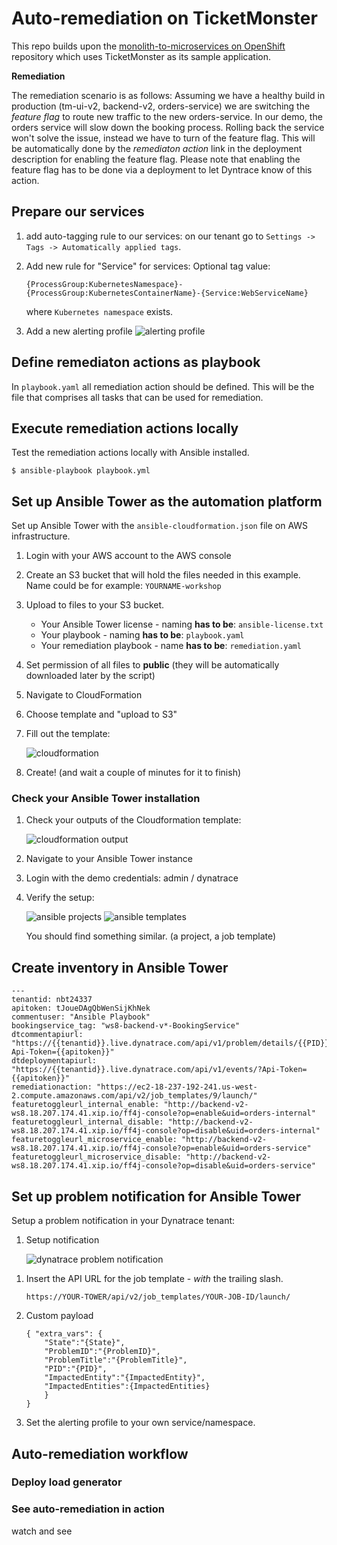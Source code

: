 # Auto-remediation on TicketMonster

This repo builds upon the [monolith-to-microservices on OpenShift](https://github.com/dynatrace-innovationlab/monolith-to-microservice-openshift/) repository which uses TicketMonster as its sample application.


**Remediation**

The remediation scenario is as follows: Assuming we have a healthy build in production (tm-ui-v2, backend-v2, orders-service) we are switching the *feature flag* to route new traffic to the new orders-service. In our demo, the orders service will slow down the booking process. Rolling back the service won't solve the issue, instead we have to turn of the feature flag. This will be automatically done by the *remediaton action* link in the deployment description for enabling the feature flag. Please note that enabling the feature flag has to be done via a deployment to let Dyntrace know of this action.


## Prepare our services

1. add auto-tagging rule to our services: on our tenant go to `Settings -> Tags -> Automatically applied tags`.
    
1. Add new rule for "Service" for services:
    Optional tag value:
    ```
    {ProcessGroup:KubernetesNamespace}-{ProcessGroup:KubernetesContainerName}-{Service:WebServiceName}
    ```
    where `Kubernetes namespace` exists.

1. Add a new alerting profile
    ![alerting profile](./assets/alerting-profile.png)

## Define remediaton actions as playbook

In ```playbook.yaml``` all remediation action should be defined. This will be the file that comprises all tasks that can be used for remediation.

## Execute remediation actions locally

Test the remediation actions locally with Ansible installed.
```
$ ansible-playbook playbook.yml
```

## Set up Ansible Tower as the automation platform

Set up Ansible Tower with the `ansible-cloudformation.json` file on AWS infrastructure.

1. Login with your AWS account to the AWS console
1. Create an S3 bucket that will hold the files needed in this example. Name could be for example: `YOURNAME-workshop`
1. Upload to files to your S3 bucket.
    - Your Ansible Tower license - naming **has to be**: `ansible-license.txt`
    - Your playbook - naming **has to be**: `playbook.yaml`
    - Your remediation playbook - name **has to be**: `remediation.yaml`
1. Set permission of all files to **public** (they will be automatically downloaded later by the script)
1. Navigate to CloudFormation
1. Choose template and "upload to S3"
1. Fill out the template: 

    ![cloudformation](./assets/cloudformation-template.png)

1. Create! (and wait a couple of minutes for it to finish)

### Check your Ansible Tower installation

1. Check your outputs of the Cloudformation template:

    ![cloudformation output](./assets/cloudformation-outputs.png)

1. Navigate to your Ansible Tower instance
1. Login with the demo credentials: admin / dynatrace
1. Verify the setup:

    ![ansible projects](./assets/ansible-projects.png)
    ![ansible templates](./assets/ansible-templates.png)

    You should find something similar. (a project, a job template)

## Create inventory in Ansible Tower

```
---
tenantid: nbt24337
apitoken: tJoueDAgQbWenSijKhNek
commentuser: "Ansible Playbook"
bookingservice_tag: "ws8-backend-v*-BookingService"
dtcommentapiurl: "https://{{tenantid}}.live.dynatrace.com/api/v1/problem/details/{{PID}}/comments?Api-Token={{apitoken}}"
dtdeploymentapiurl: "https://{{tenantid}}.live.dynatrace.com/api/v1/events/?Api-Token={{apitoken}}"
remediationaction: "https://ec2-18-237-192-241.us-west-2.compute.amazonaws.com/api/v2/job_templates/9/launch/"
featuretoggleurl_internal_enable: "http://backend-v2-ws8.18.207.174.41.xip.io/ff4j-console?op=enable&uid=orders-internal"
featuretoggleurl_internal_disable: "http://backend-v2-ws8.18.207.174.41.xip.io/ff4j-console?op=disable&uid=orders-internal"
featuretoggleurl_microservice_enable: "http://backend-v2-ws8.18.207.174.41.xip.io/ff4j-console?op=enable&uid=orders-service"
featuretoggleurl_microservice_disable: "http://backend-v2-ws8.18.207.174.41.xip.io/ff4j-console?op=disable&uid=orders-service"
```


## Set up problem notification for Ansible Tower

Setup a problem notification in your Dynatrace tenant:

1. Setup notification

    ![dynatrace problem notification](./assets/dynatrace-problem-notification1.png)

<!--
1. Insert credentials and job template url (copy template url from the CloudFormation template outputs)

    ![dynatrace problem notification](./assets/dynatrace-problem-notification2.png)
-->
1. Insert the API URL for the job template - *with* the trailing slash.
    ```
    https://YOUR-TOWER/api/v2/job_templates/YOUR-JOB-ID/launch/
 
    ```

1. Custom payload
    ```
    { "extra_vars": {
        "State":"{State}",
        "ProblemID":"{ProblemID}",
        "ProblemTitle":"{ProblemTitle}",
        "PID":"{PID}",
        "ImpactedEntity":"{ImpactedEntity}",
        "ImpactedEntities":{ImpactedEntities}
        }
    }
    ```

1.  Set the alerting profile to your own service/namespace.

## Auto-remediation workflow



### Deploy load generator


### See auto-remediation in action

watch and see

